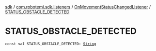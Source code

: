 [sdk](../../index.md) / [com.robotemi.sdk.listeners](../index.md) / [OnMovementStatusChangedListener](index.md) / [STATUS_OBSTACLE_DETECTED](./-s-t-a-t-u-s_-o-b-s-t-a-c-l-e_-d-e-t-e-c-t-e-d.md)

# STATUS_OBSTACLE_DETECTED

`const val STATUS_OBSTACLE_DETECTED: `[`String`](https://kotlinlang.org/api/latest/jvm/stdlib/kotlin/-string/index.html)
